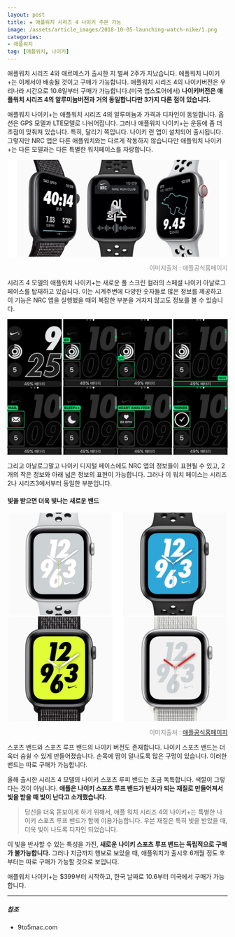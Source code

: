 ```yaml
---  
layout: post  
title: ✚ 애플워치 시리즈 4 나이키 주문 가능
image: /assets/article_images/2018-10-05-launching-watch-nike/1.png
categories:
- 애플워치
tag: [애플워치, 나이키]
---  
```

<p class="drop-korean">
애플워치 시리즈 4와 애르메스가 출시한 지 벌써 2주가 지났습니다. 애플워치 나이키+는 이제서야 배송될 것이고 구매가 가능합니다. 애플워치 시리즈 4의 나이키버전은 우리나라 시간으로 10.6일부터 구매가 가능합니다.(미국 앱스토어에서) <b>나이키버전은 애플워치 시리즈 4의 알루미늄버전과 거의 동일합니다만 3가지 다른 점이 있습니다.</b>
</p>

애플워치 나이키+는 애플워치 시리즈 4의 알루미늄과 가격과 디자인이 동일합니다. 옵션은 GPS 모델과 LTE모델로 나뉘어집니다. 그러나 애플워치 나이키+는 운동에 좀 더 초점이 맞춰져 있습니다. 특히, 달리기 쪽입니다. 나이키 런 앱이 설치되어 출시됩니다. 그렇지만 NRC 앱은 다른 애플워치와는 다르게 작동하지 않습니다만 애플워치 나이키+는 다른 모델과는 다른 특별한 워치페이스를 자랑합니다.

<div class="markdown-image">
<img src="/assets/article_images/2018-10-05-launching-watch-nike/1.png" alt="" align="middle"/><p style="text-align:right;  color:#878787"> 이미지출처 :  애플공식홈페이지 </p> </div>

시리즈 4 모델의 애플워치 나이키+는 새로운 풀 스크린 컬러의 스페셜 나이키 아날로그 페이스를 탑재하고 있습니다. 이는 시계주변에 다양한 숫자들로 많은 정보를 제공하고 이 기능은 NRC 앱을 실행했을 때의 복잡한 부분을 거치지 않고도 정보를 볼 수 있습니다.

<div class="markdown-image">
<img src="/assets/article_images/2018-10-05-launching-watch-nike/1234.png" alt="" align="middle"/></div>
<div class="markdown-image">
<img src="/assets/article_images/2018-10-05-launching-watch-nike/5678.png" alt="" align="middle"/></div>

그리고 아날로그말고 나이키 디지털 페이스에도 NRC 앱의 정보들이 표현될 수 있고, 2개의 작은 정보와 아래 넓은 정보의 표현이 가능합니다. 그러나 이 워치 페이스는 시리즈2나 시리즈3에서부터 동일한 부분입니다.

#### 빛을 받으면 더욱 빛나는 새로운 밴드
<div class="markdown-image">
<img src="/assets/article_images/2018-10-05-launching-watch-nike/9.png" alt="" align="middle"/></div>
<div class="markdown-image">
<img src="/assets/article_images/2018-10-05-launching-watch-nike/10.png" alt="" align="middle"/><p style="text-align:right;  color:#878787"> 이미지출처 : <a href="https://developer.apple.com/homekit/"> 애플공식홈페이지 </a></p> </div>

스포츠 밴드와 스포츠 루프 밴드의 나이키 버전도 존재합니다. 나이키 스포츠 밴드는 더욱더 숨쉴 수 있게 만들어졌습니다. 손목에 땀이 덜나도록 많은 구멍이 있습니다. 이러한 밴드는 따로 구매가 가능합니다.

올해 출시한 시리즈 4 모델의 나이키 스포츠 루피 밴드는 조금 독특합니다. 색깔이 그렇다는 것이 아닙니다. **애플은 나이키 스포츠 루프 밴드가 반사가 되는 재질로 만들어져서 빛을 받을 때 빛이 난다고 소개했습니다.**

> 당신을 더욱 돋보이게 하기 위해서, 애플 워치 시리즈 4의 나이키+는 특별한 나이키 스포츠 루프 밴드가 함께 이용가능합니다. 우븐 재질은 특히 빛을 받았을 때, 더욱 빛이 나도록 디자인 되었습니다.

이 빛을 반사할 수 있는 특성을 가진, **새로운 나이키 스포츠 루프 밴드는 독립적으로 구매가 불가능합니다.** 그러나 지금까지 행보로 보았을 때, 애플워치가 출시후 6개월 정도 후 부터는 따로 구매가 가능할 것으로 보입니다.

애플워치 나이키+는 $399부터 시작하고, 한국 날짜로 10.6부터 미국에서 구매가 가능합니다.

---
##### 참조
* 9to5mac.com
